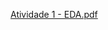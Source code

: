 
[Atividade 1 - EDA.pdf](https://github.com/IudeK/Estrutura-de-Dados-Avancada/files/8066662/Atividade.1.-.EDA.pdf)
